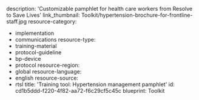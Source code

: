 description: 'Customizable pamphlet for health care workers  from Resolve to Save Lives'
link_thumbnail: Toolkit/hypertension-brochure-for-frontline-staff.jpg
resource-category:
  - implementation
  - communications
resource-type:
  - training-material
  - protocol-guideline
  - bp-device
  - protocol
resource-region:
  - global
resource-language:
  - english
resource-source:
  - rtsl
title: 'Training tool: Hypertension management pamphlet'
id: cd1b5ddd-f220-4f82-aa72-f6c29cf5c45c
blueprint: Toolkit
